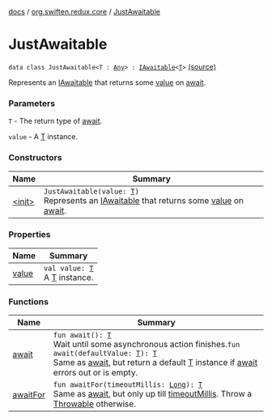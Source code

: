 [docs](../../index.md) / [org.swiften.redux.core](../index.md) / [JustAwaitable](./index.md)

# JustAwaitable

`data class JustAwaitable<T : `[`Any`](https://kotlinlang.org/api/latest/jvm/stdlib/kotlin/-any/index.html)`> : `[`IAwaitable`](../-i-awaitable/index.md)`<`[`T`](index.md#T)`>` [(source)](https://github.com/protoman92/KotlinRedux/tree/master/common\common-core\src\main\kotlin/org/swiften/redux/core/Awaitable.kt#L57)

Represents an [IAwaitable](../-i-awaitable/index.md) that returns some [value](value.md) on [await](await.md).

### Parameters

`T` - The return type of [await](await.md).

`value` - A [T](index.md#T) instance.

### Constructors

| Name | Summary |
|---|---|
| [&lt;init&gt;](-init-.md) | `JustAwaitable(value: `[`T`](index.md#T)`)`<br>Represents an [IAwaitable](../-i-awaitable/index.md) that returns some [value](value.md) on [await](await.md). |

### Properties

| Name | Summary |
|---|---|
| [value](value.md) | `val value: `[`T`](index.md#T)<br>A [T](index.md#T) instance. |

### Functions

| Name | Summary |
|---|---|
| [await](await.md) | `fun await(): `[`T`](index.md#T)<br>Wait until some asynchronous action finishes.`fun await(defaultValue: `[`T`](index.md#T)`): `[`T`](index.md#T)<br>Same as [await](../-i-awaitable/await.md), but return a default [T](../-i-awaitable/index.md#T) instance if [await](../-i-awaitable/await.md) errors out or is empty. |
| [awaitFor](await-for.md) | `fun awaitFor(timeoutMillis: `[`Long`](https://kotlinlang.org/api/latest/jvm/stdlib/kotlin/-long/index.html)`): `[`T`](index.md#T)<br>Same as [await](../-i-awaitable/await.md), but only up till [timeoutMillis](../-i-awaitable/await-for.md#org.swiften.redux.core.IAwaitable$awaitFor(kotlin.Long)/timeoutMillis). Throw a [Throwable](https://kotlinlang.org/api/latest/jvm/stdlib/kotlin/-throwable/index.html) otherwise. |
